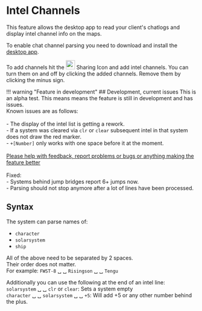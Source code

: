 # Intel Channels
This feature allows the desktop app to read your client's chatlogs and display intel channel info on the maps. 

To enable chat channel parsing you need to download and install the [desktop app](https://www.dropbox.com/s/feo1z1055a7jmpd/Eveeye_v001.exe?dl=0).

To add channels hit the <img src="https://raw.githubusercontent.com/Risingson/eedocs/master/docs/images/Share-100_off.png" width="24" height="24" > Sharing Icon and add intel channels. You can turn them on and off by clicking the added channels. Remove them by clicking the minus sign.

!!! warning "Feature in development"
    ## Development, current issues
    This is an alpha test. This means means the feature is still in development and has issues.<br>Known issues are as follows:<br><br>
     - The display of the intel list is getting a rework.<br>
     - If a system was cleared via `clr` or `clear` subsequent intel in that system does not draw the red marker.<br>
     - `+[Number]` only works with one space before it at the moment.<br>
    <br> 
    [Please help with feedback, report problems or bugs or anything making the feature better](https://feedback.userreport.com/7ab42bbb-8bf8-4955-9573-c0b1213b1ba7/#submit/bug)<br><br> 
    Fixed:<br>
    - Systems behind jump bridges report 6+ jumps now.<br>
    - Parsing should not stop anymore after a lot of lines have been processed.<br>
    
## Syntax
The system can parse names of:

 - `character` 
 - `solarsystem`
 - `ship` 

All of the above need to be separated by 2 spaces.<br>Their order does not matter.<br> For example: `FWST-8` &#9251; &#9251; `Risingson` &#9251; &#9251; `Tengu`

Additionally you can use the following at the end of an intel line:<br>
`solarsystem` &#9251; &#9251; `clr` or `clear`: Sets a system empty<br>
`character` &#9251; &#9251; `solarsystem` &#9251; &#9251; `+5`: Will add +5 or any other number behind the plus.

<!--stackedit_data:
eyJoaXN0b3J5IjpbLTc3NzU1MzMyNywxMjkzMTYyNzIzLDE5OD
QyMTkwMSwtMTEyNDIxNjM1Nyw2OTQ5MjUxMDEsMTg5MDYwMDkx
NSwtMjQ5OTcyNTYzLC0xMzE4MzQ4ODcwLDEwOTYxMTcxMzMsLT
E1MjI2ODM2ODEsMTg2MjYwMzA3MCwtMjA2NTE2MzA4LDE5OTAy
Njc0MzksLTE0MDM0ODkxMDEsLTIxNDE4ODc4MjgsMTk4NTAyNz
UxMSwxMDE2NDUzMjgzLDExMzkwMTk2MDYsLTE0MTUwMDI3ODcs
ODkxNjUyMTQ5XX0=
-->